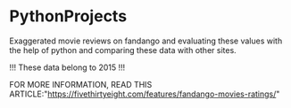 # PythonProjects
Exaggerated movie reviews on fandango and evaluating these values with the help of python and comparing these data with other sites.

!!! These data belong to 2015 !!!

FOR MORE INFORMATION,
READ THIS ARTICLE:"https://fivethirtyeight.com/features/fandango-movies-ratings/"
